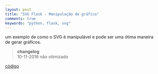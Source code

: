```yaml
---
layout: post
title: "SVG Flask - Manipulação de gráfico"
comments: true
keywords: "python, flask, svg"
---
```


um exemplo de como o SVG é manipulável e pode ser uma ótima maneira de gerar gráficos.

> **changelog**  
10-11-2016 não otimizado

[código](https://github.com/h01000110/svg-flask)
